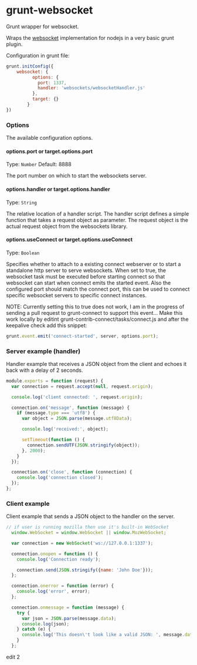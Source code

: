 grunt-websocket
===============

Grunt wrapper for websocket.

Wraps the [websocket](https://www.npmjs.org/package/websocket) implementation for nodejs in a very basic grunt plugin.

Configuration in grunt file:

```js
grunt.initConfig({
    websocket: {
          options: {
            port: 1337,
            handler: 'websockets/websocketHandler.js'
          },
          target: {}
        }
})
```

### Options
The available configuration options.

#### options.port or target.options.port
Type: `Number`
Default: 8888

The port number on which to start the websockets server.

#### options.handler or target.options.handler
Type: `String`

The relative location of a handler script. The handler script defines a simple function that takes a request object as parameter.
The request object is the actual request object from the websockets library.

#### options.useConnect or target.options.useConnect
Type: `Boolean`

Specifies whether to attach to a existing connect webserver or to start a standalone http server to serve websockets. When set to true,
the websocket task must be executed before starting connect so that websocket can start when connect emits the started event. Also
the configured port should match the connect port, this can be used to connect specific websocket servers to specific connect instances.

NOTE: Currently setting this to true does not work, I am in the progress of sending a pull request to grunt-connect to support this event...
Make this work locally by editint grunt-contrib-connect/tasks/connect.js and after the keepalive check add this snippet:

```js
grunt.event.emit('connect-started', server, options.port);
```

### Server example (handler)

Handler example that receives a JSON object from the client and echoes it back with a delay of 2 seconds.

```js
module.exports = function (request) {
  var connection = request.accept(null, request.origin);

  console.log('client connected: ', request.origin);

  connection.on('message', function (message) {
    if (message.type === 'utf8') {
      var object = JSON.parse(message.utf8Data);

      console.log('received:', object);

      setTimeout(function () {
        connection.sendUTF(JSON.stringify(object));
      }, 2000);
    }
  });

  connection.on('close', function (connection) {
    console.log('connection closed');
  });
};
```

### Client example

Client example that sends a JSON object to the handler on the server.

```js
// if user is running mozilla then use it's built-in WebSocket
  window.WebSocket = window.WebSocket || window.MozWebSocket;

  var connection = new WebSocket('ws://127.0.0.1:1337');

  connection.onopen = function () {
    console.log('Connection ready');

    connection.send(JSON.stringify({name: 'John Doe'}));
  };

  connection.onerror = function (error) {
    console.log('error', error);
  };

  connection.onmessage = function (message) {
    try {
      var json = JSON.parse(message.data);
      console.log(json);
    } catch (e) {
      console.log('This doesn\'t look like a valid JSON: ', message.data);
    }
  };
```

edit 2